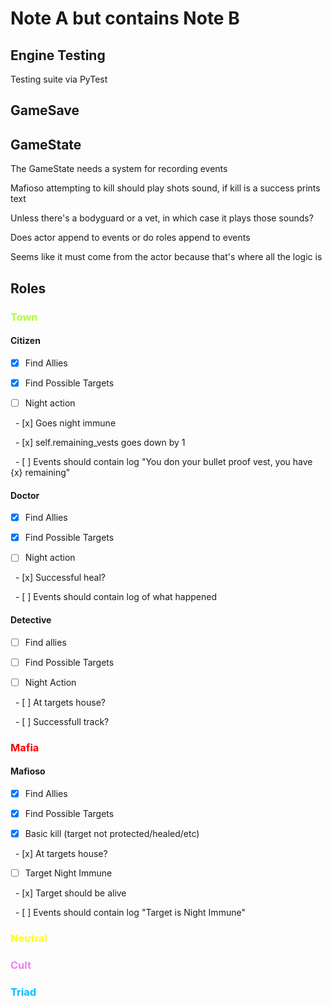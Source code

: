 # Note A but contains Note B

## Engine Testing

Testing suite via PyTest

## GameSave

## GameState

The GameState needs a system for recording events

Mafioso attempting to kill should play shots sound, if kill is a success prints text

Unless there's a bodyguard or a vet, in which case it plays those sounds?

Does actor append to events or do roles append to events

Seems like it must come from the actor because that's where all the logic is

## Roles

### <font color="greenYellow">Town</font>

#### Citizen

* [x] Find Allies

* [x] Find Possible Targets

* [ ] Night action

  - \[x\] Goes night immune

  - \[x\] self.remaining_vests goes down by 1

  - \[ \] Events should contain log "You don your bullet proof vest, you have {x} remaining"

#### Doctor

* [x] Find Allies

* [x] Find Possible Targets

* [ ] Night action

  - \[x\] Successful heal?

  - \[ \] Events should contain log of what happened

#### Detective

* [ ] Find allies

* [ ] Find Possible Targets

* [ ] Night Action

  - \[ \] At targets house?

  - \[ \] Successfull track?

### <font color="red">Mafia</font>

#### Mafioso

* [x] Find Allies

* [x] Find Possible Targets

* [x] Basic kill (target not protected/healed/etc)

  - \[x\] At targets house?

* [ ] Target Night Immune

  - \[x\] Target should be alive

  - \[ \] Events should contain log "Target is Night Immune"

### <font color="yellow">Neutral</font>

### <font color="violet">Cult</font>

### <font color="deepSkyBlue">Triad</font>
